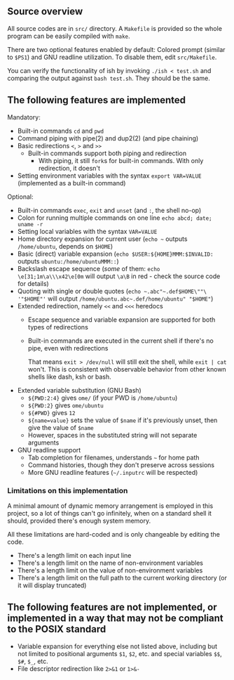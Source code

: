 ## Source overview

All source codes are in `src/` directory. A `Makefile` is provided so the whole program can be easily compiled with `make`.

There are two optional features enabled by default: Colored prompt (similar to `$PS1`) and GNU readline utilization. To disable them, edit `src/Makefile`.

You can verify the functionality of ish by invoking `./ish < test.sh` and comparing the output against `bash test.sh`. They should be the same.

## The following features are implemented

Mandatory:

- Built-in commands `cd` and `pwd`
- Command piping with pipe(2) and dup2(2) (and pipe chaining)
- Basic redirections `<`, `>` and `>>`
  - Built-in commands support both piping and redirection
    - With piping, it still `fork`s for built-in commands. With only redirection, it doesn't
- Setting environment variables with the syntax `export VAR=VALUE` (implemented as a built-in command)

Optional:

- Built-in commands `exec`, `exit` and `unset` (and `:`, the shell no-op)
- Colon for running multiple commands on one line `echo abcd; date; uname -r`
- Setting local variables with the syntax `VAR=VALUE`
- Home directory expansion for current user (`echo ~` outputs `/home/ubuntu`, depends on `$HOME`)
- Basic (direct) variable expansion (`echo $USER:${HOME}MMM:$INVALID:` outputs `ubuntu:/home/ubuntuMMM::`)
- Backslash escape sequence (*some* of them: `echo \e[31;1m\a\\\x42\e[0m` will output `\a\B` in red - check the source code for details)
- Quoting with single or double quotes (`echo ~.abc"~.def$HOME\""\ '"$HOME"'` will output `/home/ubuntu.abc~.def/home/ubuntu" "$HOME"`)
- Extended redirection, namely `<<` and `<<<` heredocs
  - Escape sequence and variable expansion are supported for both types of redirections
  - Built-in commands are executed in the current shell if there's no pipe, even with redirections

    That means `exit > /dev/null` will still exit the shell, while `exit | cat` won't. This is consistent with observable behavior from other known shells like dash, ksh or bash.
- Extended variable substitution (GNU Bash)
  - `${PWD:2:4}` gives `ome/` (if your PWD is `/home/ubuntu`)
  - `${PWD:2}` gives `ome/ubuntu`
  - `${#PWD}` gives `12`
  - `${name=value}` sets the value of `$name` if it's previously unset, then give the value of `$name`
  - However, spaces in the substituted string will not separate arguments
- GNU readline support
  - Tab completion for filenames, understands `~` for home path
  - Command histories, though they don't preserve across sessions
  - More GNU readline features (`~/.inputrc` will be respected)

### Limitations on this implementation

A minimal amount of dynamic memory arrangement is employed in this project, so a lot of things can't go infinitely, when on a standard shell it should, provided there's enough system memory.

All these limitations are hard-coded and is only changeable by editing the code.

- There's a length limit on each input line
- There's a length limit on the name of non-environment variables
- There's a length limit on the value of non-environment variables
- There's a length limit on the full path to the current working directory (or it will display truncated)

## The following features are not implemented, or implemented in a way that may not be compliant to the POSIX standard

- Variable expansion for everything else not listed above, including but not limited to positional arguments `$1`, `$2`, etc. and special variables `$$`, `$#`, `$_`, etc.
- File descriptor redirection like `2>&1` or `1>&-`
